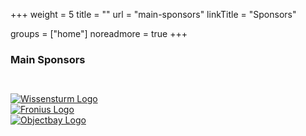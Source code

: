 +++
weight = 5
title = ""
url = "main-sponsors"
linkTitle = "Sponsors"

groups = ["home"]
noreadmore = true
+++

### Main Sponsors


<div class="row blocks" style="padding: 2em 0;">
	<div class="four columns block">
		<div class="block-heading"><a href="https://www.linz.at/wissensturm">
			<img src="/images/2018/Sponsor/wissensturm-linz.jpg" alt="Wissensturm Logo" style="max-height: 5em; max-width: 100%;"><br/>
		</a></div>
	</div>
	<div class="four columns block">
		<div class="block-heading"><a href="https://fronius.com">
			<img src="/images/2018/Sponsor/Fronius-Logo.png" alt="Fronius Logo" style="max-height: 5em; max-width: 100%;"><br/>
		</a></div>
	</div>
	<div class="four columns block">
		<div class="block-heading"><a href="https://objectbay.com">
			<img src="/images/2018/Sponsor/objectbay.png" alt="Objectbay Logo" style="max-height: 5em; max-width: 100%;"><br/>
		</a></div>
	</div>
</div>


<!--more-->
